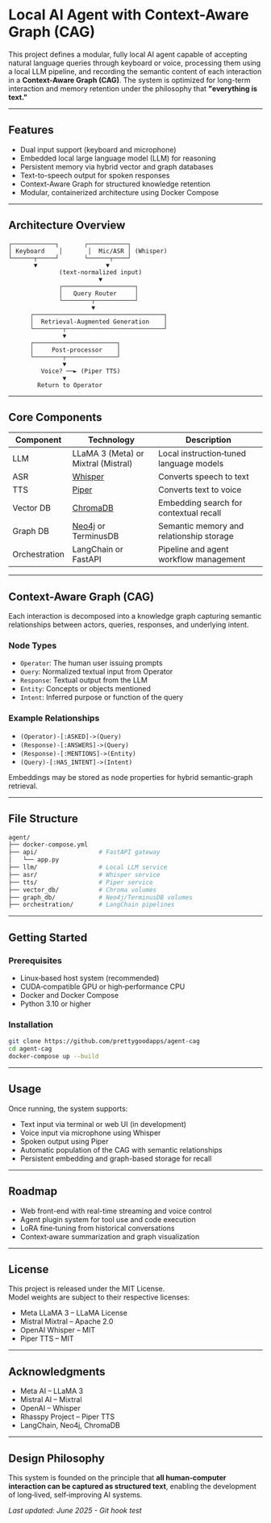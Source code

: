 # Local AI Agent with Context-Aware Graph (CAG)

This project defines a modular, fully local AI agent capable of accepting natural language queries through keyboard or voice, processing them using a local LLM pipeline, and recording the semantic content of each interaction in a **Context-Aware Graph (CAG)**. The system is optimized for long-term interaction and memory retention under the philosophy that **"everything is text."**

---

## Features

- Dual input support (keyboard and microphone)
- Embedded local large language model (LLM) for reasoning
- Persistent memory via hybrid vector and graph databases
- Text-to-speech output for spoken responses
- Context-Aware Graph for structured knowledge retention
- Modular, containerized architecture using Docker Compose

---

## Architecture Overview

```
┌────────────┐       ┌───────────┐
│ Keyboard    │       │  Mic/ASR │ (Whisper)
└──────┬─────┘       └──────┬────┘
       ▼                   ▼
              (text-normalized input)
                         ▼
              ┌────────────────────┐
              │   Query Router     │
              └────────┬───────────┘
                       ▼
      ┌────────────────────────────────────┐
      │  Retrieval-Augmented Generation    │
      └────────┬───────────────────────────┘
               ▼
      ┌───────────────────────┐
      │     Post-processor    │
      └────────┬──────────────┘
               ▼
         Voice? ──► (Piper TTS)
               ▼
        Return to Operator
```

---

## Core Components

| Component     | Technology                                    | Description                              |
|---------------|-----------------------------------------------|------------------------------------------|
| LLM           | LLaMA 3 (Meta) or Mixtral (Mistral)           | Local instruction‑tuned language models  |
| ASR           | [Whisper](https://github.com/openai/whisper)  | Converts speech to text                  |
| TTS           | [Piper](https://github.com/rhasspy/piper)     | Converts text to voice                   |
| Vector DB     | [ChromaDB](https://www.trychroma.com/)        | Embedding search for contextual recall   |
| Graph DB      | [Neo4j](https://neo4j.com/) or TerminusDB     | Semantic memory and relationship storage |
| Orchestration | LangChain or FastAPI                          | Pipeline and agent workflow management   |

---

## Context-Aware Graph (CAG)

Each interaction is decomposed into a knowledge graph capturing semantic relationships between actors, queries, responses, and underlying intent.

### Node Types

- `Operator`: The human user issuing prompts
- `Query`: Normalized textual input from Operator
- `Response`: Textual output from the LLM
- `Entity`: Concepts or objects mentioned
- `Intent`: Inferred purpose or function of the query

### Example Relationships

- `(Operator)-[:ASKED]->(Query)`
- `(Response)-[:ANSWERS]->(Query)`
- `(Response)-[:MENTIONS]->(Entity)`
- `(Query)-[:HAS_INTENT]->(Intent)`

Embeddings may be stored as node properties for hybrid semantic‑graph retrieval.

---

## File Structure

```bash
agent/
├── docker-compose.yml
├── api/                 # FastAPI gateway
│   └── app.py
├── llm/                 # Local LLM service
├── asr/                 # Whisper service
├── tts/                 # Piper service
├── vector_db/           # Chroma volumes
├── graph_db/            # Neo4j/TerminusDB volumes
├── orchestration/       # LangChain pipelines
```

---

## Getting Started

### Prerequisites

- Linux‑based host system (recommended)
- CUDA‑compatible GPU or high‑performance CPU
- Docker and Docker Compose
- Python 3.10 or higher

### Installation

```bash
git clone https://github.com/prettygoodapps/agent-cag
cd agent-cag
docker-compose up --build
```

---

## Usage

Once running, the system supports:

- Text input via terminal or web UI (in development)
- Voice input via microphone using Whisper
- Spoken output using Piper
- Automatic population of the CAG with semantic relationships
- Persistent embedding and graph-based storage for recall

---

## Roadmap

- Web front-end with real-time streaming and voice control
- Agent plugin system for tool use and code execution
- LoRA fine‑tuning from historical conversations
- Context‑aware summarization and graph visualization

---

## License

This project is released under the MIT License.  
Model weights are subject to their respective licenses:

- Meta LLaMA 3 – LLaMA License
- Mistral Mixtral – Apache 2.0
- OpenAI Whisper – MIT
- Piper TTS – MIT

---

## Acknowledgments

- Meta AI – LLaMA 3
- Mistral AI – Mixtral
- OpenAI – Whisper
- Rhasspy Project – Piper TTS
- LangChain, Neo4j, ChromaDB

---

## Design Philosophy

This system is founded on the principle that **all human‑computer interaction can be captured as structured text**, enabling the development of long‑lived, self‑improving AI systems.

*Last updated: June 2025 - Git hook test*
